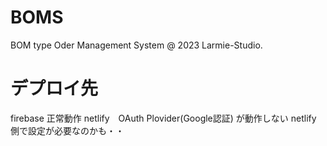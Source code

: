 ﻿# BOMS
  BOM type Oder Management System @ 2023 Larmie-Studio.

# デプロイ先
  firebase 正常動作
  netlify　OAuth Plovider(Google認証) が動作しない netlify 側で設定が必要なのかも・・
  
